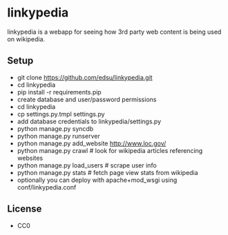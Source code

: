 linkypedia
==========

linkypedia is a webapp for seeing how 3rd party web content is being used on 
wikipedia.

Setup
-----

* git clone https://github.com/edsu/linkypedia.git
* cd linkypedia
* pip install -r requirements.pip
* create database and user/password permissions
* cd linkypedia
* cp settings.py.tmpl settings.py
* add database credentials to linkypedia/settings.py
* python manage.py syncdb
* python manage.py runserver
* python manage.py add_website http://www.loc.gov/
* python manage.py crawl # look for wikipedia articles referencing websites
* python manage.py load_users # scrape user info
* python manage.py stats # fetch page view stats from wikipedia
* optionally you can deploy with apache+mod_wsgi using conf/linkypedia.conf

License
-------

* CC0

